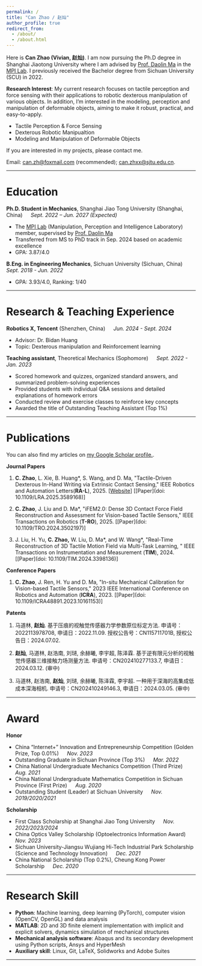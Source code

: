 ```yaml
---
permalink: /
title: "Can Zhao / 赵灿"
author_profile: true
redirect_from: 
  - /about/
  - /about.html
---
```


Here is **Can Zhao (Vivian, 赵灿)**.
I am now pursuing the Ph.D degree in Shanghai Jiaotong University where I am advised by [Prof. Daolin Ma](https://www.researchgate.net/profile/Daolin-Ma) in the [MPI Lab](https://mpi.sjtu.edu.cn/). I previously received the Bachelor degree from Sichuan University (SCU) in 2022.

**Research Interest**: My current research focuses on tactile perception and force sensing with their applications to robotic dexterous manipulation of various objects. In addition, I’m interested in the modeling, perception and manipulation of deformable objects, aiming to make it robust, practical, and easy-to-apply.
- Tactile Perception & Force Sensing
- Dexterous Robotic Manipualtion  
- Modeling and Manipulation of Deformable Objects

<!-- **<font color='red'>[Highlight]</font> I am open to potential academic and industry job opportunities following my graduation in xx 202x. Please contact me if you have any leads!**<br> -->

If you are interested in my projects, please contact me.

Email: [can.zh@foxmail.com](can.zh@foxmail.com) (recommended); [can.zhxx@sjtu.edu.cn](mailto:can.zhxx@sjtu.edu.cn).

---

# Education

**Ph.D. Student in Mechanics**, Shanghai Jiao Tong University (Shanghai, China) &emsp; _Sept. 2022 – Jun. 2027 (Expected)_ 
- The [MPI Lab](https://mpi.sjtu.edu.cn/) (Manipulation, Perception and Intelligence Laboratory) member, supervised by [Prof. Daolin Ma](https://www.researchgate.net/profile/Daolin-Ma)
- Transferred from MS to PhD track in Sep. 2024 based on academic excellence
- GPA: 3.87/4.0

**B.Eng. in Engineering Mechanics**, Sichuan University (Sichuan, China) &emsp; _Sept. 2018 - Jun. 2022_
- GPA: 3.93/4.0, Ranking: 1/40

---

# Research & Teaching Experience
**Robotics X, Tencent** (Shenzhen, China) &emsp; _Jun. 2024 - Sept. 2024_  
- Advisor: Dr. Bidan Huang  
- Topic: Dexterous manipulation and Reinforcement learning

**Teaching assistant**, Theoretical Mechanics (Sophomore) &emsp; _Sept. 2022 - Jan. 2023_
- Scored homework and quizzes, organized standard answers, and summarized problem-solving experiences
- Provided students with individual Q&A sessions and detailed explanations of homework errors
- Conducted review and exercise classes to reinforce key concepts
- Awarded the title of Outstanding Teaching Assistant (Top 1%)

---

# Publications
You can also find my articles on <u><a href="https://scholar.google.com/citations?user=7OW5zX8AAAAJ&hl=en">my Google Scholar profile</a>.</u>.

**Journal Papers**
1. **C. Zhao**, L. Xie, B. Huang\*, S. Wang, and D. Ma, "Tactile-Driven Dexterous In-Hand Writing via Extrinsic Contact Sensing," IEEE Robotics and Automation Letters(**RA-L**), 2025. [[Website](https://inhandwriting.github.io/)] [[Paper](doi: 10.1109/LRA.2025.3589168)]

1. **C. Zhao**, J. Liu and D. Ma\*, "iFEM2.0: Dense 3D Contact Force Field Reconstruction and Assessment for Vision-based Tactile Sensors," IEEE Transactions on Robotics (**T-RO**), 2025. [[Paper](doi: 10.1109/TRO.2024.3502197)]

1. J. Liu, H. Yu, **C. Zhao,** W. Liu, D. Ma\*, and W. Wang\*, "Real-Time Reconstruction of 3D Tactile Motion Field via Multi-Task Learning, " IEEE Transactions on Instrumentation and Measurement (**TIM**), 2024. [[Paper](doi: 10.1109/TIM.2024.3398136)]
<!-- - **C. Zhao**, J. Ren, C. Sun, J. Liu, H. Yu and D. Ma\*, "In-situ Mechanical Calibration of Sensing Elastomers for Vision-based Tactile Sensors," submitted to IEEE Transactions on Haptics (**ToH**), currently under review. -->

**Conference Papers**
1. **C. Zhao**, J. Ren, H. Yu and D. Ma, "In-situ Mechanical Calibration for Vision-based Tactile Sensors," 2023 IEEE International Conference on Robotics and Automation (**ICRA**), 2023. [[Paper](doi: 10.1109/ICRA48891.2023.10161153)]

**Patents**
1. 马道林, **赵灿**. 基于压痕的视触觉传感器力学参数原位标定方法. 申请号：2022113978708, 申请日：2022.11.09. 授权公告号：CN115711701B, 授权公告日：2024.07.02.

1. **赵灿**, 马道林, 赵浩南, 刘琎, 余赫曦, 李宇超, 陈泽霖. 基于逆有限元分析的视触觉传感器三维接触力场测量方法. 申请号：CN202410277133.7, 申请日：2024.03.12. (审中)

1. 马道林, 赵浩南, **赵灿**, 刘琎, 余赫曦, 陈泽霖, 李宇超. 一种用于深海的高集成低成本深海相机. 申请号：CN202410249146.3, 申请日：2024.03.05. (审中) 

---

# Award

**Honor**
- China “Internet+” Innovation and Entrepreneurship Competition (Golden Prize, Top 0.01%) &emsp; _Nov. 2023_
- Outstanding Graduate in Sichuan Province (Top 3%) &emsp; _Mar. 2022_
- China National Undergraduate Mechanics Competition (Third Prize) &emsp; _Aug. 2021_
- China National Undergraduate Mathematics Competition in Sichuan Province (First Prize) &emsp; _Aug. 2020_
- Outstanding Student (Leader) at Sichuan University &emsp; _Nov. 2019/2020/2021_

**Scholarship**
- First Class Scholarship at Shanghai Jiao Tong University &emsp; _Nov. 2022/2023/2024_
- China Optics Valley Scholarship (Optoelectronics Information Award) &emsp; _Nov. 2023_
- Sichuan University-Jiangsu Wujiang Hi-Tech Industrial Park Scholarship (Science and Technology Innovation) &emsp; _Dec. 2021_
- China National Scholarship (Top 0.2%), Cheung Kong Power Scholarship &emsp; _Dec. 2020_

---

# Research Skill

- **Python**: Machine learning, deep learning (PyTorch), computer vision (OpenCV, OpenGL) and data analysis
- **MATLAB**: 2D and 3D finite element implementation with implicit and explicit solvers, dynamics simulation of mechanical structures
- **Mechanical analysis software**: Abaqus and its secondary development using Python scripts, Ansys and HyperMesh
- **Auxiliary skill**: Linux, Git, LaTeX, Solidworks and Adobe Suites

---

<!-- # Publication

- **C. Zhao**, J. Liu and D. Ma\*, "iFEM2.0: Dense 3D Contact Force Field Reconstruction and Assessment for Vision-based Tactile Sensors," IEEE Transactions on Robotics (**T-RO**), 2025. [doi: 10.1109/TRO.2024.3502197](doi: 10.1109/TRO.2024.3502197)
- **C. Zhao**, J. Ren, H. Yu and D. Ma, "In-situ Mechanical Calibration for Vision-based Tactile Sensors," 2023 IEEE International Conference on Robotics and Automation (**ICRA**), 2023. [doi: 10.1109/ICRA48891.2023.10161153](doi: 10.1109/ICRA48891.2023.10161153).
- J. Liu, H. Yu, **C. Zhao,** W. Liu, D. Ma\*, and W. Wang\*, "Real-Time Reconstruction of 3D Tactile Motion Field via Multi-Task Learning, " IEEE Transactions on Instrumentation and Measurement (**TIM**), 2024. [doi: 10.1109/TIM.2024.3398136](doi: 10.1109/TIM.2024.3398136).
- **C. Zhao**, J. Ren, C. Sun, J. Liu, H. Yu and D. Ma\*, "In-situ Mechanical Calibration of Sensing Elastomers for Vision-based Tactile Sensors," submitted to IEEE Transactions on Haptics (**ToH**), currently under review.
- D. Ma and **C. Zhao.** 基于压痕的视触觉传感器力学参数原位标定方法 (in Chinese). Application number: 2022113978708, Application date: 20221109, currently under substantive examination.

--- -->